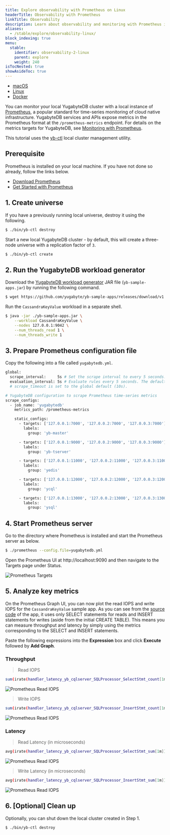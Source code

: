 ```yaml
---
title: Explore observability with Prometheus on Linux
headerTitle: Observability with Prometheus
linkTitle: Observability 
description: Learn about observability and monitoring with Prometheus in a local three-node YugabyteDB cluster on Linux.
aliases:
  - /stable/explore/observability-linux/
block_indexing: true
menu:
  stable:
    identifier: observability-2-linux
    parent: explore
    weight: 240
isTocNested: true
showAsideToc: true
---
```


<ul class="nav nav-tabs-alt nav-tabs-yb">

  <li >
    <a href="/stable/explore/observability/macos" class="nav-link">
      <i class="fab fa-apple" aria-hidden="true"></i>
      macOS
    </a>
  </li>

  <li >
    <a href="/stable/explore/observability/linux" class="nav-link active">
      <i class="fab fa-linux" aria-hidden="true"></i>
      Linux
    </a>
  </li>

  <li >
    <a href="/stable/explore/observability/docker" class="nav-link">
      <i class="fab fa-docker" aria-hidden="true"></i>
      Docker
    </a>
  </li>
<!--
  <li >
    <a href="/stable/explore/observability-kubernetes" class="nav-link">
      <i class="fas fa-cubes" aria-hidden="true"></i>
      Kubernetes
    </a>
  </li>
-->
</ul>

You can monitor your local YugabyteDB cluster with a local instance of [Prometheus](https://prometheus.io/), a popular standard for time-series monitoring of cloud native infrastructure. YugabyteDB services and APIs expose metrics in the Prometheus format at the `/prometheus-metrics` endpoint. For details on the metrics targets for YugabyteDB, see [Monitoring with Prometheus](../../../reference/configuration/default-ports/#monitoring-with-prometheus).

This tutorial uses the [yb-ctl](../../../admin/yb-ctl) local cluster management utility.


## Prerequisite

Prometheus is installed on your local machine. If you have not done so already, follow the links below.

- [Download Prometheus](https://prometheus.io/download/)
- [Get Started with Prometheus](https://prometheus.io/docs/prometheus/latest/getting_started/)

## 1. Create universe

If you have a previously running local universe, destroy it using the following.

```sh
$ ./bin/yb-ctl destroy
```

Start a new local YugabyteDB cluster - by default, this will create a three-node universe with a replication factor of `3`.

```sh
$ ./bin/yb-ctl create
```

## 2. Run the YugabyteDB workload generator

Download the [YugabyteDB workload generator](https://github.com/yugabyte/yb-sample-apps) JAR file (`yb-sample-apps.jar`) by running the following command.

```sh
$ wget https://github.com/yugabyte/yb-sample-apps/releases/download/v1.2.0/yb-sample-apps.jar?raw=true -O yb-sample-apps.jar
```

Run the `CassandraKeyValue` workload in a separate shell.

```sh
$ java -jar ./yb-sample-apps.jar \
    --workload CassandraKeyValue \
    --nodes 127.0.0.1:9042 \
    --num_threads_read 1 \
    --num_threads_write 1
```

## 3. Prepare Prometheus configuration file

Copy the following into a file called `yugabytedb.yml`.

```sh
global:
  scrape_interval:     5s # Set the scrape interval to every 5 seconds. Default is every 1 minute.
  evaluation_interval: 5s # Evaluate rules every 5 seconds. The default is every 1 minute.
  # scrape_timeout is set to the global default (10s).

# YugabyteDB configuration to scrape Prometheus time-series metrics
scrape_configs:
  - job_name: 'yugabytedb'
    metrics_path: /prometheus-metrics

    static_configs:
      - targets: ['127.0.0.1:7000', '127.0.0.2:7000', '127.0.0.3:7000']
        labels:
          group: 'yb-master'

      - targets: ['127.0.0.1:9000', '127.0.0.2:9000', '127.0.0.3:9000']
        labels:
          group: 'yb-tserver'

      - targets: ['127.0.0.1:11000', '127.0.0.2:11000', '127.0.0.3:11000']
        labels:
          group: 'yedis'

      - targets: ['127.0.0.1:12000', '127.0.0.2:12000', '127.0.0.3:12000']
        labels:
          group: 'ycql'

      - targets: ['127.0.0.1:13000', '127.0.0.2:13000', '127.0.0.3:13000']
        labels:
          group: 'ysql'
```

## 4. Start Prometheus server

Go to the directory where Prometheus is installed and start the Prometheus server as below.

```sh
$ ./prometheus --config.file=yugabytedb.yml
```

Open the Prometheus UI at http://localhost:9090 and then navigate to the Targets page under Status.

![Prometheus Targets](/images/ce/prom-targets.png)

## 5. Analyze key metrics

On the Prometheus Graph UI, you can now plot the read IOPS and write IOPS for the `CassandraKeyValue` sample app. As you can see from the [source code](https://github.com/yugabyte/yugabyte-db/blob/master/java/yb-loadtester/src/main/java/com/yugabyte/sample/apps/CassandraKeyValue.java) of the app, it uses only SELECT statements for reads and INSERT statements for writes (aside from the initial CREATE TABLE). This means you can measure throughput and latency by simply using the metrics corresponding to the SELECT and INSERT statements.

Paste the following expressions into the **Expression** box and click **Execute** followed by **Add Graph**.

### Throughput

> Read IOPS

```sh
sum(irate(handler_latency_yb_cqlserver_SQLProcessor_SelectStmt_count[1m]))
```

![Prometheus Read IOPS](/images/ce/prom-read-iops.png)

>  Write IOPS

```sh
sum(irate(handler_latency_yb_cqlserver_SQLProcessor_InsertStmt_count[1m]))
```

![Prometheus Read IOPS](/images/ce/prom-write-iops.png)

### Latency

>  Read Latency (in microseconds)

```sh
avg(irate(handler_latency_yb_cqlserver_SQLProcessor_SelectStmt_sum[1m])) / avg(irate(handler_latency_yb_cqlserver_SQLProcessor_SelectStmt_count[1m]))
```

![Prometheus Read IOPS](/images/ce/prom-read-latency.png)

> Write Latency (in microseconds)

```sh
avg(irate(handler_latency_yb_cqlserver_SQLProcessor_InsertStmt_sum[1m])) / avg(irate(handler_latency_yb_cqlserver_SQLProcessor_InsertStmt_count[1m]))
```

![Prometheus Read IOPS](/images/ce/prom-write-latency.png)

## 6. [Optional] Clean up

Optionally, you can shut down the local cluster created in Step 1.

```sh
$ ./bin/yb-ctl destroy
```
